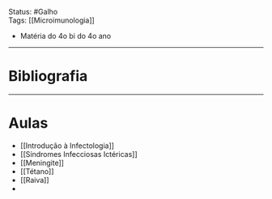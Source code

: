 Status: #Galho   
Tags: [[Microimunologia]]
<br/>
- Matéria do 4o bi do 4o ano
____
# Bibliografia

---
# Aulas
- [[Introdução à Infectologia]]
- [[Síndromes Infecciosas Ictéricas]]
- [[Meningite]]
- [[Tétano]]
- [[Raiva]]
- 
